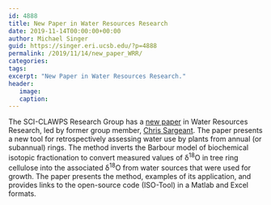 ```yaml
---
id: 4888
title: New Paper in Water Resources Research
date: 2019-11-14T00:00:00+00:00
author: Michael Singer
guid: https://singer.eri.ucsb.edu/?p=4888
permalink: /2019/11/14/new_paper_WRR/
categories:
tags:
excerpt: "New Paper in Water Resources Research."
header:
   image: 
   caption: 
---
```


The SCI-CLAWPS Research Group has a [new paper](https://agupubs.onlinelibrary.wiley.com/doi/10.1029/2018WR024519) in Water Resources Research, led by former group member, [Chris Sargeant](https://www.wsl.ch/en/employees/sargeant.html). The paper presents a new tool for retrospectively assessing water use by plants from annual (or subannual) rings. The method inverts the Barbour model of biochemical isotopic fractionation to convert measured values of &delta;<sup>18</sup>O in tree ring cellulose into the associated &delta;<sup>18</sup>O from water sources that were used for growth. The paper presents the method, examples of its application, and provides links to the open-source code (ISO-Tool) in a Matlab and Excel formats. 
